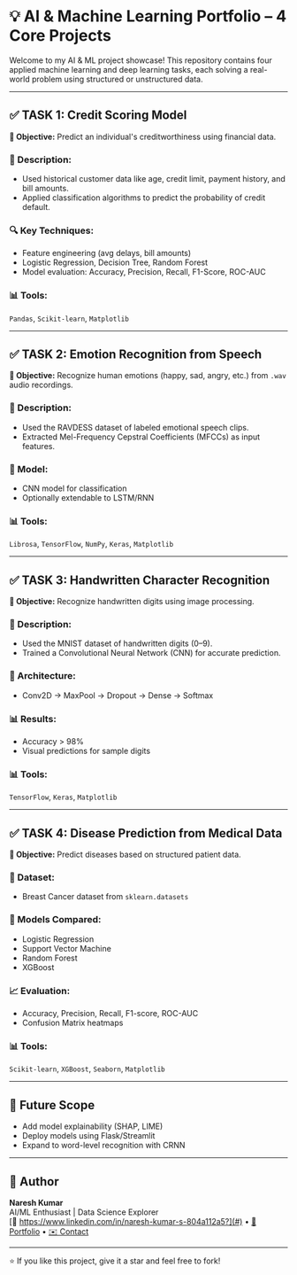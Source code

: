 # 💡 AI & Machine Learning Portfolio – 4 Core Projects

Welcome to my AI & ML project showcase! This repository contains four applied machine learning and deep learning tasks, each solving a real-world problem using structured or unstructured data.

---

## ✅ TASK 1: Credit Scoring Model
**🎯 Objective:** Predict an individual's creditworthiness using financial data.

### 📌 Description:
- Used historical customer data like age, credit limit, payment history, and bill amounts.
- Applied classification algorithms to predict the probability of credit default.

### 🔍 Key Techniques:
- Feature engineering (avg delays, bill amounts)
- Logistic Regression, Decision Tree, Random Forest
- Model evaluation: Accuracy, Precision, Recall, F1-Score, ROC-AUC

### 📊 Tools:
`Pandas`, `Scikit-learn`, `Matplotlib`

---

## ✅ TASK 2: Emotion Recognition from Speech
**🎯 Objective:** Recognize human emotions (happy, sad, angry, etc.) from `.wav` audio recordings.

### 📌 Description:
- Used the RAVDESS dataset of labeled emotional speech clips.
- Extracted Mel-Frequency Cepstral Coefficients (MFCCs) as input features.

### 🤖 Model:
- CNN model for classification
- Optionally extendable to LSTM/RNN

### 📊 Tools:
`Librosa`, `TensorFlow`, `NumPy`, `Keras`, `Matplotlib`

---

## ✅ TASK 3: Handwritten Character Recognition
**🎯 Objective:** Recognize handwritten digits using image processing.

### 📌 Description:
- Used the MNIST dataset of handwritten digits (0–9).
- Trained a Convolutional Neural Network (CNN) for accurate prediction.

### 🧠 Architecture:
- Conv2D → MaxPool → Dropout → Dense → Softmax

### 📊 Results:
- Accuracy > 98%
- Visual predictions for sample digits

### 📊 Tools:
`TensorFlow`, `Keras`, `Matplotlib`

---

## ✅ TASK 4: Disease Prediction from Medical Data
**🎯 Objective:** Predict diseases based on structured patient data.

### 📌 Dataset:
- Breast Cancer dataset from `sklearn.datasets`

### 🧪 Models Compared:
- Logistic Regression  
- Support Vector Machine  
- Random Forest  
- XGBoost

### 📈 Evaluation:
- Accuracy, Precision, Recall, F1-score, ROC-AUC
- Confusion Matrix heatmaps

### 📊 Tools:
`Scikit-learn`, `XGBoost`, `Seaborn`, `Matplotlib`

---

## 🚀 Future Scope
- Add model explainability (SHAP, LIME)
- Deploy models using Flask/Streamlit
- Expand to word-level recognition with CRNN

---

## 🧠 Author
**Naresh Kumar**  
AI/ML Enthusiast | Data Science Explorer  
[🔗 https://www.linkedin.com/in/naresh-kumar-s-804a112a5?](#) • [💼 Portfolio](#) • [✉️ Contact](#)

---

⭐️ If you like this project, give it a star and feel free to fork!
